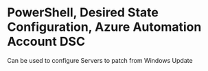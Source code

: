 # PowerShell, Desired State Configuration, Azure Automation Account DSC
Can be used to configure Servers to patch from Windows Update